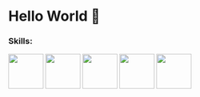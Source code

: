 # Hello World 👋

### Skills:
<span>
  <img src="https://cdn.jsdelivr.net/gh/devicons/devicon/icons/linux/linux-original.svg" width="70" height="70" /> 
  <img src="https://cdn.jsdelivr.net/gh/devicons/devicon/icons/debian/debian-original-wordmark.svg"  width="70" height="70" />
  <img src="https://cdn.jsdelivr.net/gh/devicons/devicon@latest/icons/ubuntu/ubuntu-original-wordmark.svg" width="70" height="70"/>
  <img src="https://cdn.jsdelivr.net/gh/devicons/devicon@latest/icons/c/c-plain.svg" width="70" height="70"/>
  <img src="https://cdn.jsdelivr.net/gh/devicons/devicon@latest/icons/cplusplus/cplusplus-plain.svg" width="70" height="70"/>              
</span>
          
